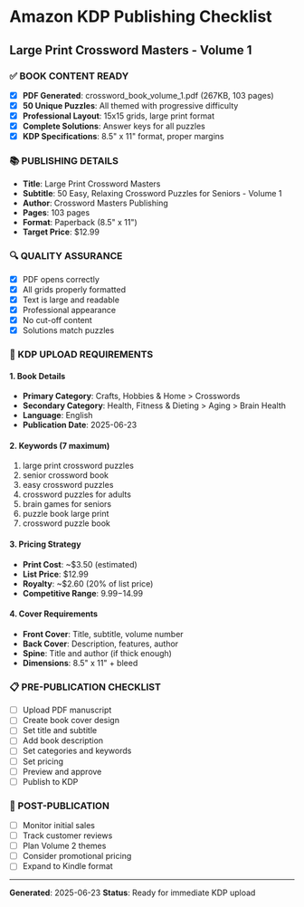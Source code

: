 # Amazon KDP Publishing Checklist
## Large Print Crossword Masters - Volume 1

### ✅ BOOK CONTENT READY
- [x] **PDF Generated**: crossword_book_volume_1.pdf (267KB, 103 pages)
- [x] **50 Unique Puzzles**: All themed with progressive difficulty
- [x] **Professional Layout**: 15x15 grids, large print format
- [x] **Complete Solutions**: Answer keys for all puzzles
- [x] **KDP Specifications**: 8.5" x 11" format, proper margins

### 📚 PUBLISHING DETAILS
- **Title**: Large Print Crossword Masters
- **Subtitle**: 50 Easy, Relaxing Crossword Puzzles for Seniors - Volume 1
- **Author**: Crossword Masters Publishing
- **Pages**: 103 pages
- **Format**: Paperback (8.5" x 11")
- **Target Price**: $12.99

### 🔍 QUALITY ASSURANCE
- [x] PDF opens correctly
- [x] All grids properly formatted
- [x] Text is large and readable
- [x] Professional appearance
- [x] No cut-off content
- [x] Solutions match puzzles

### 🎯 KDP UPLOAD REQUIREMENTS

#### 1. Book Details
- **Primary Category**: Crafts, Hobbies & Home > Crosswords
- **Secondary Category**: Health, Fitness & Dieting > Aging > Brain Health
- **Language**: English
- **Publication Date**: 2025-06-23

#### 2. Keywords (7 maximum)
1. large print crossword puzzles
2. senior crossword book
3. easy crossword puzzles
4. crossword puzzles for adults
5. brain games for seniors
6. puzzle book large print
7. crossword puzzle book

#### 3. Pricing Strategy
- **Print Cost**: ~$3.50 (estimated)
- **List Price**: $12.99
- **Royalty**: ~$2.60 (20% of list price)
- **Competitive Range**: $9.99-$14.99

#### 4. Cover Requirements
- **Front Cover**: Title, subtitle, volume number
- **Back Cover**: Description, features, author
- **Spine**: Title and author (if thick enough)
- **Dimensions**: 8.5" x 11" + bleed

### 📋 PRE-PUBLICATION CHECKLIST
- [ ] Upload PDF manuscript
- [ ] Create book cover design
- [ ] Set title and subtitle
- [ ] Add book description
- [ ] Set categories and keywords
- [ ] Set pricing
- [ ] Preview and approve
- [ ] Publish to KDP

### 🚀 POST-PUBLICATION
- [ ] Monitor initial sales
- [ ] Track customer reviews
- [ ] Plan Volume 2 themes
- [ ] Consider promotional pricing
- [ ] Expand to Kindle format

---
**Generated**: 2025-06-23
**Status**: Ready for immediate KDP upload
